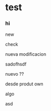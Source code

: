 # test


### hi


new


check


nueva modificacion


 sadofhsdf


nuevo ??


desde produt own


algo


asd
